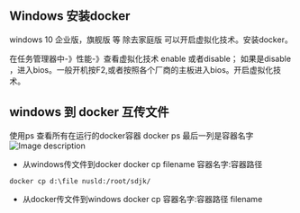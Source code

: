 ## Windows 安装docker
windows 10 企业版，旗舰版 等 除去家庭版 可以开启虚拟化技术。安装docker。

在任务管理器中-》性能-》查看虚拟化技术 enable 或者disable；
如果是disable ，进入bios。一般开机按F2,或者按照各个厂商的主板进入bios。开启虚拟化技术。

## windows 到 docker 互传文件
使用ps 查看所有在运行的docker容器
docker ps 
最后一列是容器名字
![Image description](https://images.gitee.com/uploads/images/2021/1120/193543_a63b16bf_7472878.png "截屏2021-11-20下午7.34.23.png")

- 从windows传文件到docker
docker cp filename 容器名字:容器路径 
~~~
docker cp d:\file nusld:/root/sdjk/
~~~
- 从docker传文件到windows
docker cp 容器名字:容器路径 filename 